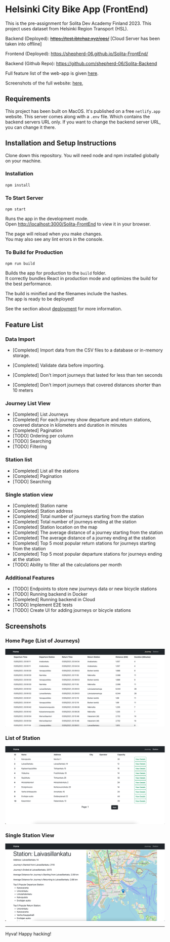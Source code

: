 # Helsinki City Bike App (FrontEnd)

This is the pre-assignment for Solita Dev Academy Finland 2023. This project uses dataset from Helsinki Region Transport (HSL).

Backend (Deployed): ~~<https://test.ibtehaz.xyz/ops/>~~ [Cloud Server has been taken into offline]

Frontend (Deployed): <https://shepherd-06.github.io/Solita-FrontEnd/>

Backend (Github Repo): <https://github.com/shepherd-06/Solita-Backend>

Full feature list of the web-app is given [here](https://github.com/shepherd-06/Solita-FrontEnd#feature-list).

Screenshots of the full website: [here](https://github.com/shepherd-06/Solita-FrontEnd#screenshots),

## Requirements

This project has been built on MacOS. It's published on a free `netlify.app` website. This server comes along with a `.env` file. Which contains the backend servers URL only. If you want to change the backend server URL, you can change it there.

## Installation and Setup Instructions

Clone down this repository. You will need node and npm installed globally on your machine.

### Installation

`npm install`

### To Start Server

`npm start`

Runs the app in the development mode.\
Open [http://localhost:3000/Solita-FrontEnd](http://localhost:3000/Solita-FrontEnd) to view it in your browser.

The page will reload when you make changes.\
You may also see any lint errors in the console.

### To Build for Production

`npm run build`

Builds the app for production to the `build` folder.\
It correctly bundles React in production mode and optimizes the build for the best performance.

The build is minified and the filenames include the hashes.\
The app is ready to be deployed!

See the section about [deployment](https://facebook.github.io/create-react-app/docs/deployment) for more information.

## Feature List

### Data Import

* [Completed] Import data from the CSV files to a database or in-memory storage.

* [Completed] Validate data before importing.

* [Completed] Don't import journeys that lasted for less than ten seconds

* [Completed] Don't import journeys that covered distances shorter than 10 meters

### Journey List View

* [Completed] List Journeys
* [Completed] For each journey show departure and return stations, covered distance in kilometers and duration in minutes
* [Completed] Pagination
* [TODO] Ordering per column
* [TODO] Searching
* [TODO] Filtering

### Station list

* [Completed] List all the stations
* [Completed] Pagination
* [TODO] Searching

### Single station view

* [Completed] Station name
* [Completed] Station address
* [Completed] Total number of journeys starting from the station
* [Completed] Total number of journeys ending at the station
* [Completed] Station location on the map
* [Completed] The average distance of a journey starting from the station
* [Completed] The average distance of a journey ending at the station
* [Completed] Top 5 most popular return stations for journeys starting from the station
* [Completed] Top 5 most popular departure stations for journeys ending at the station
* [TODO] Ability to filter all the calculations per month

### Additional Features

* [TODO] Endpoints to store new journeys data or new bicycle stations
* [TODO] Running backend in Docker
* [Completed] Running backend in Cloud
* [TODO] Implement E2E tests
* [TODO] Create UI for adding journeys or bicycle stations

## Screenshots

### Home Page (List of Journeys)

![home page](https://github.com/shepherd-06/Solita-FrontEnd/blob/dev/screenshots/Screenshot%202023-02-10%20at%2012.23.18.png?raw=true)

### List of Station

![station list](https://github.com/shepherd-06/Solita-FrontEnd/blob/dev/screenshots/Screenshot%202023-02-10%20at%2012.23.34.png?raw=true)

### Single Station View

![stationview](https://github.com/shepherd-06/Solita-FrontEnd/blob/dev/screenshots/Screenshot%202023-02-10%20at%2012.23.54.png?raw=true)

-----------
Hyva! Happy hacking!
